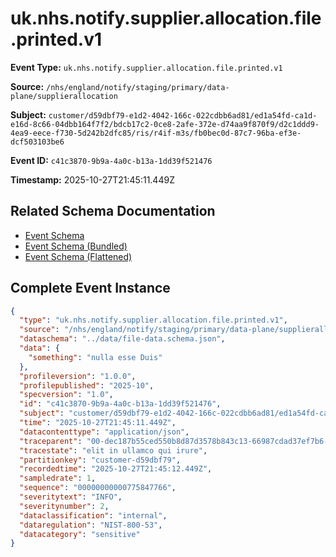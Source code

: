 # uk.nhs.notify.supplier.allocation.file.printed.v1

**Event Type:** `uk.nhs.notify.supplier.allocation.file.printed.v1`

**Source:** `/nhs/england/notify/staging/primary/data-plane/supplierallocation`

**Subject:** `customer/d59dbf79-e1d2-4042-166c-022cdbb6ad81/ed1a54fd-ca1d-e16d-8c66-04dbb164f7f2/bdcb17c2-0ce8-2afe-372e-d74aa9f870f9/d2c1ddd9-4ea9-eece-f730-5d242b2dfc85/ris/r4if-m3s/fb0bec0d-87c7-96ba-ef3e-dcf503103be6`

**Event ID:** `c41c3870-9b9a-4a0c-b13a-1dd39f521476`

**Timestamp:** 2025-10-27T21:45:11.449Z

## Related Schema Documentation

- [Event Schema](../file-printed.schema.md)
- [Event Schema (Bundled)](../file-printed.bundle.schema.md)
- [Event Schema (Flattened)](../file-printed.flattened.schema.md)

## Complete Event Instance

```json
{
  "type": "uk.nhs.notify.supplier.allocation.file.printed.v1",
  "source": "/nhs/england/notify/staging/primary/data-plane/supplierallocation",
  "dataschema": "../data/file-data.schema.json",
  "data": {
    "something": "nulla esse Duis"
  },
  "profileversion": "1.0.0",
  "profilepublished": "2025-10",
  "specversion": "1.0",
  "id": "c41c3870-9b9a-4a0c-b13a-1dd39f521476",
  "subject": "customer/d59dbf79-e1d2-4042-166c-022cdbb6ad81/ed1a54fd-ca1d-e16d-8c66-04dbb164f7f2/bdcb17c2-0ce8-2afe-372e-d74aa9f870f9/d2c1ddd9-4ea9-eece-f730-5d242b2dfc85/ris/r4if-m3s/fb0bec0d-87c7-96ba-ef3e-dcf503103be6",
  "time": "2025-10-27T21:45:11.449Z",
  "datacontenttype": "application/json",
  "traceparent": "00-dec187b55ced550b8d87d3578b843c13-66987cdad37ef7b6-01",
  "tracestate": "elit in ullamco qui irure",
  "partitionkey": "customer-d59dbf79",
  "recordedtime": "2025-10-27T21:45:12.449Z",
  "sampledrate": 1,
  "sequence": "00000000000775847766",
  "severitytext": "INFO",
  "severitynumber": 2,
  "dataclassification": "internal",
  "dataregulation": "NIST-800-53",
  "datacategory": "sensitive"
}
```
